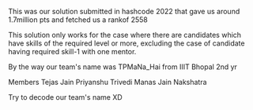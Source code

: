 This was our solution submitted in hashcode 2022 that gave us around 1.7million pts and fetched us a rankof 2558

This solution only works for the case where there are candidates which have skills of the required level or more, excluding the case of candidate having required skill-1 with one mentor.

By the way our team's name was TPMaNa_Hai from IIIT Bhopal 2nd yr

Members
Tejas Jain
Priyanshu Trivedi
Manas Jain
Nakshatra

Try to decode our team's name XD

